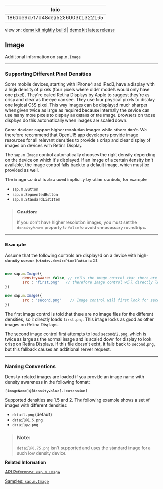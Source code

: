 <!-- loiof86dbe9d7f7d48dea5286003b1322165 -->

| loio |
| -----|
| f86dbe9d7f7d48dea5286003b1322165 |

<div id="loio">

view on: [demo kit nightly build](https://openui5nightly.hana.ondemand.com/topic/f86dbe9d7f7d48dea5286003b1322165) | [demo kit latest release](https://sdk.openui5.org/topic/f86dbe9d7f7d48dea5286003b1322165)</div>

## Image

Additional information on `sap.m.Image`

***

<a name="loiof86dbe9d7f7d48dea5286003b1322165__section_N10018_N10011_N10001"/>

### Supporting Different Pixel Densities

Some mobile devices, starting with iPhone4 and iPad3, have a display with a high density of pixels \(four pixels where older models would only have one pixel\). They're called Retina Displays by Apple to suggest they're as crisp and clear as the eye can see. They use four physical pixels to display one logical CSS pixel. This way images can be displayed much sharper when given twice as large as required because internally the device can use many more pixels to display all details of the image. Browsers on those displays do this automatically when images are scaled down.

Some devices support higher resolution images while others don't. We therefore recommend that OpenUI5 app developers provide image resources for all relevant densities to provide a crisp and clear display of images on devices with Retina Display.

The `sap.m.Image` control automatically chooses the right density depending on the device on which it's displayed. If an image of a certain density isn't available, the image control falls back to a default image, which must be provided as well.

The image control is also used implicitly by other controls, for example:

-   `sap.m.Button`
-   `sap.m.SegmentedButton`
-   `sap.m.StandardListItem`

> ### Caution:  
> If you don't have higher resolution images, you must set the `densityAware` property to `false` to avoid unnecessary roundtrips.

***

<a name="loiof86dbe9d7f7d48dea5286003b1322165__section_N10057_N10011_N10001"/>

### Example

Assume that the following controls are displayed on a device with high-density screen \(`window.devicePixelRatio` is 2\):

```js

new sap.m.Image({ 
	    densityAware: false, // tells the image control that there are no different optimized image variants
	    src : "first.png"   // therefore Image control will directly load first.png 
})

new sap.m.Image({ 
    	src : "second.png"    // Image control will first look for second@2.png, then fall back to second.png
})
```

The first image control is told that there are no image files for the different densities, so it directly loads `first.png`. This image looks as good as other images on Retina Displays.

The second image control first attempts to load `second@2.png`, which is twice as large as the normal image and is scaled down for display to look crisp on Retina Displays. If this file doesn't exist, it falls back to `second.png`, but this fallback causes an additional server request.

***

<a name="loiof86dbe9d7f7d48dea5286003b1322165__section_N10075_N10011_N10001"/>

### Naming Conventions

Density-related images are loaded if you provide an image name with density awareness in the following format:

```
[imageName]@[densityValue].[extension]
```

Supported densities are 1.5 and 2. The following example shows a set of images with different densities:

-   `detail.png` \(default\)
-   `detail@1.5.png`
-   `detail@2.png`

> ### Note:  
> `detail@0.75.png` isn't supported and uses the standard image for a such low density device.

**Related Information**  


[API Reference: `sap.m.Image`](https://sdk.openui5.org/api/sap.m.Image)

[Samples: `sap.m.Image`](https://sdk.openui5.org/entity/sap.m.Image/sample/sap.m.sample.Image)

